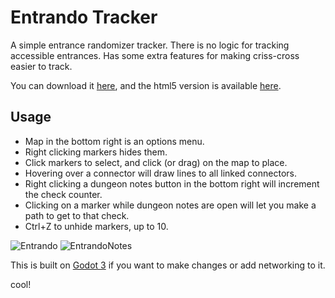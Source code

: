 # Entrando Tracker

A simple entrance randomizer tracker. There is no logic for tracking accessible entrances. Has some extra features for making criss-cross easier to track.

You can download it [here](https://github.com/rainbowism/Entrando/releases), and the html5 version is available [here](https://rainbowism.com/entrando/).

## Usage

* Map in the bottom right is an options menu.
* Right clicking markers hides them.
* Click markers to select, and click (or drag) on the map to place.
* Hovering over a connector will draw lines to all linked connectors.
* Right clicking a dungeon notes button in the bottom right will increment the check counter.
* Clicking on a marker while dungeon notes are open will let you make a path to get to that check.
* Ctrl+Z to unhide markers, up to 10.

![Entrando](https://media.githubusercontent.com/media/rainbowism/Entrando/main/github/Entrando.png)
![EntrandoNotes](https://media.githubusercontent.com/media/rainbowism/Entrando/main/github/EntrandoNotes.png)

This is built on [Godot 3](https://godotengine.org) if you want to make changes or add networking to it.

cool!
